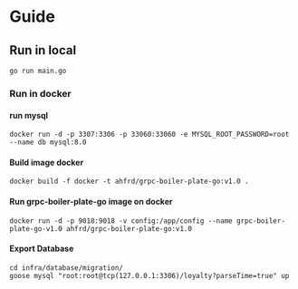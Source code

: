 # Guide

## Run in local

```
go run main.go
```
### Run in docker

#### run mysql
```
docker run -d -p 3307:3306 -p 33060:33060 -e MYSQL_ROOT_PASSWORD=root --name db mysql:8.0

```
#### Build image docker 
```
docker build -f docker -t ahfrd/grpc-boiler-plate-go:v1.0 .
```

#### Run grpc-boiler-plate-go image on docker
```
docker run -d -p 9018:9018 -v config:/app/config --name grpc-boiler-plate-go-v1.0 ahfrd/grpc-boiler-plate-go:v1.0
```


#### Export Database
```
cd infra/database/migration/ 
goose mysql "root:root@tcp(127.0.0.1:3306)/loyalty?parseTime=true" up
```